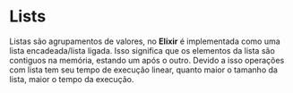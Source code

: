 # Lists

Listas são agrupamentos de valores, no **Elixir** é implementada como uma lista encadeada/lista ligada. Isso significa que os elementos da lista são contiguos na memória, estando um após o outro.
Devido a isso operações com lista tem seu tempo de execução linear, quanto maior o tamanho da lista, maior o tempo da execução.
